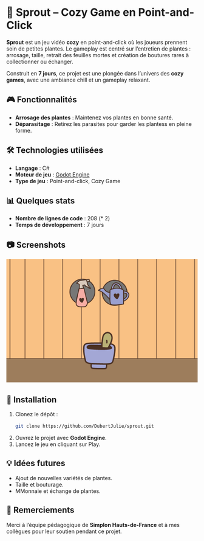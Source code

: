 # 🌱 Sprout – Cozy Game en Point-and-Click  
**Sprout** est un jeu vidéo **cozy** en point-and-click où les joueurs prennent soin de petites plantes. Le gameplay est centré sur l’entretien de plantes : arrosage, taille, retrait des feuilles mortes et création de boutures rares à collectionner ou échanger.

Construit en **7 jours**, ce projet est une plongée dans l’univers des **cozy games**, avec une ambiance chill et un gameplay relaxant.

## 🎮 Fonctionnalités  
- **Arrosage des plantes** : Maintenez vos plantes en bonne santé.  
- **Déparasitage** : Retirez les parasites pour garder les plantess en pleine forme.

## 🛠️ Technologies utilisées  
- **Langage** : C#  
- **Moteur de jeu** : [Godot Engine](https://godotengine.org)  
- **Type de jeu** : Point-and-click, Cozy Game  

## 📊 Quelques stats  
- **Nombre de lignes de code** : 208 (* 2)
- **Temps de développement** : 7 jours  

## 📷 Screenshots  
![Stades de croissance de ma plante](screenshots/sprout_gif.gif)

## 🚀 Installation  
1. Clonez le dépôt :  
   ```bash
   git clone https://github.com/DubertJulie/sprout.git
   ```  
2. Ouvrez le projet avec **Godot Engine**.  
3. Lancez le jeu en cliquant sur Play.  

## 💡 Idées futures  
- Ajout de nouvelles variétés de plantes.  
- Taille et bouturage.
- MMonnaie et échange de plantes.

## 💬 Remerciements  
Merci à l’équipe pédagogique de **Simplon Hauts-de-France** et à mes collègues pour leur soutien pendant ce projet.  
